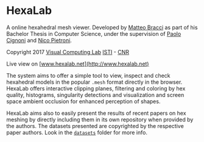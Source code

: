# HexaLab
A online hexahedral mesh viewer.
Developed by [Matteo Bracci](https://github.com/c4stan) as part of his Bachelor Thesis in Computer Science, under the supervision of [Paolo Cignoni](http://vcg.isti.cnr.it/~cignoni) and [Nico Pietroni](http://vcg.isti.cnr.it/~pietroni).

Copyright 2017 
[Visual Computing Lab](http://vcg.isti.cnr.it)
[ISTI](http://www.isti.cnr.it) - [CNR](http://www.cnr.it)

Live view on [www.hexalab.net](http://www.hexalab.net)

The system aims to offer a simple tool to view, inspect and check hexahedral models in the popular `.mesh` format directly in the browser. HexaLab offers interactive clipping planes, filtering and coloring by hex quality, histograms, singularity detections and visualization and screen space ambient occlusion for enhanced perception of shapes. 

HexaLab aims also to easily present the results of recent papers on hex meshing by directly including them in its own repository when provided by the authors. The datasets presented are copyrighted by the respective paper authors. Look in the [`datasets`](https://github.com/cnr-isti-vclab/HexaLab/tree/master/datasets) folder for more info.

